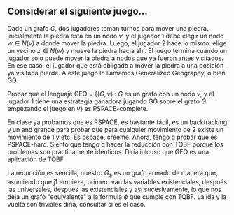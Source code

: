 ## Considerar el siguiente juego...

Dado un grafo $G$, dos jugadores toman turnos para mover una
piedra. Inicialmente la piedra está en un nodo $v$, y el jugador 1 debe elegir un nodo $w ∈ N(v)$ a
donde mover la piedra. Luego, el jugador 2 hace lo mismo: elige un vecino $z ∈ N(w)$ y mueve la piedra hacia ahí. El juego termina cuando un jugador solo puede mover la piedra a nodos que ya
fueron antes visitados. En ese caso, el jugador que está obligado a mover la piedra a una posición ya visitada pierde. A este juego lo llamamos Generalized Geography, o bien GG.

Probar que el lenguaje GEO = {$\langle G, v\rangle$ : $G$ es un grafo con un nodo $v$, y el jugador 1 tiene una estrategia ganadora jugando GG sobre el grafo $G$ empezando el juego en $v$} es PSPACE-complete.

En clase ya probamos que es PSPACE, es bastante fácil, es un backtracking y un and grande para probar que para cualquier movimiento de 2 existe un movimiento de 1 y etc. Es pspace, creeme. Ahora, tengo q probar que es PSPACE-hard. Siento que tengo q hacer la reducción con TQBF porque los problemas son prácticamente identicos. Diría inlcuso que GEO es una aplicación de TQBF

La reducción es sencilla, nuestro $G_\phi$ es un grafo armado de manera que, asumiendo que j1 empieza, primero van las variables existenciales, después las universales, después las existenciales y así sucesivamente, lo que nos deja un grafo "equivalente" a la formula $\phi$ que cumple con $\text{TQBF}$. La ida y la vuelta son triviales diría, consultar si es el caso.

